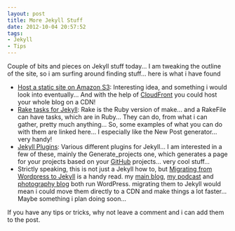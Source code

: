 ```yaml
---
layout: post
title: More Jekyll Stuff
date: 2012-10-04 20:57:52
tags:
- Jekyll
- Tips
---
```

Couple of bits and pieces on Jekyll stuff today... I am tweaking the outline of the site, so i am surfing around finding stuff... here is what i have found

* [Host a static site on Amazon S3][1]: Interesting idea, and something i would look into eventually... And with the help of [CloudFront][2] you could host your whole blog on a CDN!
* [Rake tasks for Jekyll][3]: Rake is the Ruby version of make... and a RakeFile can have tasks, which are in Ruby... They can do, from what i can gather, pretty much anything... So, some examples of what you can do with them are linked here... I especially like the New Post generator... very handy!
* [Jekyll Plugins][4]: Various different plugins for Jekyll... I am interested in a few of these, mainly the Generate_projects one, which generates a page for your projects based on your [GitHub][5] projects... very cool stuff...
* Strictly speaking, this is not just a Jekyll how to, but [Migrating from Wordpress to Jekyll][5] is a handy read. my [main blog][6], [my podcast][8] and [photography blog][7] both run WordPress. migrating them to Jekyll would mean i could move them directly to a CDN and make things a lot faster... Maybe something i plan doing soon...

If you have any tips or tricks, why not leave a comment and i can add them to the post.

[1]:http://www.layouts-the.me/2011/03/16/hosting-on-amazon-s3/
[2]:http://aws.amazon.com/cloudfront
[3]:http://www.layouts-the.me/rake/2011/04/23/rake_tasks_for_jekyll/
[4]:http://recursive-design.com/projects/jekyll-plugins/
[5]:http://vitobotta.com/how-to-migrate-from-wordpress-to-jekyll/
[6]:http://blog.lotas-smartman.net
[7]:http://geekphotographer.com
[8]:http://podcast.tiernanotoole.ie